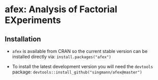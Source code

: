 afex: Analysis of Factorial EXperiments
====


## Installation

- `afex` is available from CRAN so the current stable version can be installed directly via: 
  `install.packages("afex")`

- To install the latest development version you will need the `devtools` package: 
  `devtools::install_github("singmann/afex@master")`


